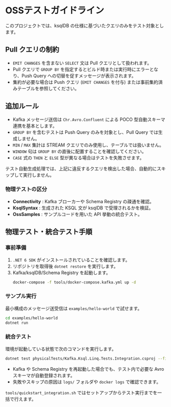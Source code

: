 # OSSテストガイドライン

このプロジェクトでは、ksqlDB の仕様に基づいたクエリのみをテスト対象とします。

## Pull クエリの制約

- `EMIT CHANGES` を含まない `SELECT` 文は Pull クエリとして扱われます。
- Pull クエリで `GROUP BY` を指定するとビルド時または実行時にエラーとなり、Push Query への切替を促すメッセージが表示されます。
- 集約が必要な場合は Push クエリ (`EMIT CHANGES` を付与) または事前集約済みテーブルを参照してください。

## 追加ルール

- Kafka メッセージ送信は `Chr.Avro.Confluent` による POCO 型自動スキーマ連携を基本とします。
- `GROUP BY` を含むテストは Push Query のみを対象とし、Pull Query では生成しません。
- `MIN` / `MAX` 集計は STREAM クエリでのみ使用し、テーブルでは扱いません。
- `WINDOW` 句は `GROUP BY` の直後に配置することを確認してください。
- `CASE` 式の `THEN` と `ELSE` 型が異なる場合はテストを失敗させます。

テスト自動生成処理では、上記に違反するクエリを検出した場合、自動的にスキップして実行しません。

### 物理テストの区分

- **Connectivity** : Kafka ブローカーや Schema Registry の疎通を確認。
- **KsqlSyntax** : 生成された KSQL 文が ksqlDB で受理されるかを検証。
- **OssSamples** : サンプルコードを用いた API 挙動の統合テスト。

## 物理テスト・統合テスト手順

### 事前準備
1. `.NET 6 SDK` がインストールされていることを確認します。
2. リポジトリを取得後 `dotnet restore` を実行します。
3. Kafka/ksqlDB/Schema Registry を起動します。
   ```bash
   docker-compose -f tools/docker-compose.kafka.yml up -d
   ```

### サンプル実行
最小構成のメッセージ送受信は `examples/hello-world` で試せます。
```bash
cd examples/hello-world
dotnet run
```

### 統合テスト
環境が起動している状態で次のコマンドを実行します。
```bash
dotnet test physicalTests/Kafka.Ksql.Linq.Tests.Integration.csproj --filter Category=Integration
```
- Kafka や Schema Registry を再起動した場合でも、テスト内で必要な Avro スキーマが自動登録されます。
- 失敗やスキップの原因は `logs/` フォルダや `docker logs` で確認できます。

`tools/quickstart_integration.sh` ではセットアップからテスト実行までを一括で行えます。
